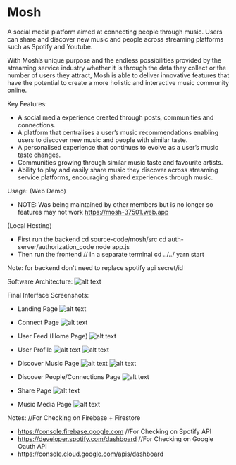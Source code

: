 # Mosh

A social media platform aimed at connecting people through music. Users can share and discover new music and people across streaming platforms such as Spotify and Youtube.

With Mosh’s unique purpose and the endless possibilities provided by the streaming service
industry whether it is through the data they collect or the number of users they attract, Mosh is
able to deliver innovative features that have the potential to create a more holistic and
interactive music community online.

Key Features:
- A social media experience created through posts, communities and connections.
- A platform that centralises a user’s music recommendations enabling users to discover
new music and people with similar taste.
- A personalised experience that continues to evolve as a user’s music taste changes.
- Communities growing through similar music taste and favourite artists.
- Ability to play and easily share music they discover across streaming service platforms,
encouraging shared experiences through music.

Usage: 
(Web Demo)
- NOTE: Was being maintained by other members but is no longer so features may not work
https://mosh-37501.web.app

(Local Hosting)
- First run the backend
cd source-code/mosh/src
cd auth-server/authorization_code
node app.js
- Then run the frontend
// In a separate terminal
cd ../../
yarn start

Note: for backend don't need to replace spotify api secret/id

Software Architecture:
![alt text](images/image-0.png)


Final Interface Screenshots:
- Landing Page
![alt text](images/image-1.png)

- Connect Page
![alt text](images/image-2.png)

- User Feed (Home Page)
![alt text](images/image-3.png)

- User Profile
![alt text](images/image-4.png)
![alt text](images/image-5.png)

- Discover Music Page
![alt text](images/image-6.png)
![alt text](images/image-10.png)

- Discover People/Connections Page
![alt text](images/image-7.png)

- Share Page
![alt text](images/image-8.png)

- Music Media Page
![alt text](images/image-9.png)


Notes:
//For Checking on Firebase + Firestore
- https://console.firebase.google.com
//For Checking on Spotify API
- https://developer.spotify.com/dashboard
//For Checking on Google Oauth API
- https://console.cloud.google.com/apis/dashboard
